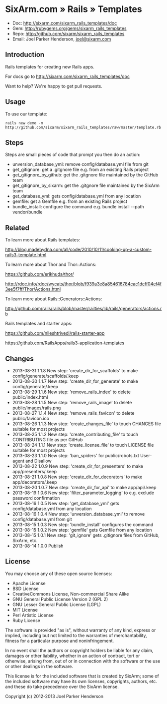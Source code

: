# SixArm.com » Rails » Templates

* Doc: <http://sixarm.com/sixarm_rails_templates/doc>
* Gem: <http://rubygems.org/gems/sixarm_rails_templates>
* Repo: <http://github.com/sixarm/sixarm_rails_templates>
* Email: Joel Parker Henderson, <joel@sixarm.com>

## Introduction

Rails templates for creating new Rails apps.

For docs go to <http://sixarm.com/sixarm_rails_templates/doc>

Want to help? We're happy to get pull requests.


## Usage

To use our template:

    rails new demo -m http://github.com/sixarm/sixarm_rails_templates/raw/master/template.rb


## Steps

Steps are small pieces of code that prompt you then do an action:

  * unversion_database_yml: remove config/database.yml file from git
  * get_gitignore: get a .gitgnore file e.g. from an existing Rails project
  * get_gitignore_by_github: get the .gitgnore file maintained by the GitHub team
  * get_gitignore_by_sixarm: get the .gitgnore file maintained by the SixArm team
  * get_database_yml: gets config/database.yml from any location
  * gemfile: get a Gemfile e.g. from an existing Rails project
  * bundle_install: configure the command e.g. bundle install --path vendor/bundle


## Related
  
To learn more about Rails templates:

  http://blog.madebydna.com/all/code/2010/10/11/cooking-up-a-custom-rails3-template.html

To learn more about Thor and Thor::Actions:

  https://github.com/erikhuda/thor/

  http://rdoc.info/rdoc/wycats/thor/blob/f939a3e8a854616784cac1dcff04ef4f3ee5f7ff/Thor/Actions.html

To learn more about Rails::Generators::Actions:

  http://github.com/rails/rails/blob/master/railties/lib/rails/generators/actions.rb

Rails templates and starter apps:

  https://github.com/nileshtrivedi/rails-starter-app

  https://github.com/RailsApps/rails3-application-templates


## Changes

* 2013-08-31 1.1.8 New step: 'create_dir_for_scaffolds' to make config/generate/scaffolds/.keep
* 2013-08-30 1.1.7 New step: 'create_dir_for_generate' to make config/generate/.keep
* 2013-08-29 1.1.6 New step: 'remove_rails_index' to delete public/index.html
* 2013-08-28 1.1.5 New step: 'remove_rails_image' to delete public/images/rails.png
* 2013-08-27 1.1.4 New step: 'remove_rails_favicon' to delete public/favicon.ico
* 2013-08-26 1.1.3 New step: 'create_changes_file' to touch CHANGES file suitable for most projects
* 2013-08-25 1.1.2 New step: 'create_contributing_file' to touch CONTRIBUTING file as per GitHub
* 2013-08-24 1.1.1 New step: 'create_license_file' to touch LICENSE file suitable for most projects
* 2013-08-23 1.1.0 New step: 'ban_spiders' for public/robots.txt User-agent and Disallow
* 2013-08-22 1.0.9 New step: 'create_dir_for_presenters' to make app/presenters/.keep
* 2013-08-21 1.0.8 New step: 'create_dir_for_decorators' to make app/decorators/.keep
* 2013-08-20 1.0.7 New step: 'create_dir_for_api' to make app/api/.keep
* 2013-08-19 1.0.6 New step: 'filter_parameter_logging' to e.g. exclude password confirmation
* 2013-08-16 1.0.5 New step: 'get_database_yml' gets config/database.yml from any location
* 2013-08-16 1.0.4 New step: 'unversion_database_yml' to remove config/database.yml from git
* 2013-08-15 1.0.3 New step: 'bundle_install' configures the command
* 2013-08-15 1.0.2 New step: 'gemfile' gets Gemfile from any location
* 2013-08-15 1.0.1 New step: 'git_ignore' gets .gitignore files from GitHub, SixArm, etc.
* 2013-08-14 1.0.0 Publish


## License

You may choose any of these open source licenses:

  * Apache License
  * BSD License
  * CreativeCommons License, Non-commercial Share Alike
  * GNU General Public License Version 2 (GPL 2)
  * GNU Lesser General Public License (LGPL)
  * MIT License
  * Perl Artistic License
  * Ruby License

The software is provided "as is", without warranty of any kind, 
express or implied, including but not limited to the warranties of 
merchantability, fitness for a particular purpose and noninfringement. 

In no event shall the authors or copyright holders be liable for any 
claim, damages or other liability, whether in an action of contract, 
tort or otherwise, arising from, out of or in connection with the 
software or the use or other dealings in the software.

This license is for the included software that is created by SixArm;
some of the included software may have its own licenses, copyrights, 
authors, etc. and these do take precedence over the SixArm license.

Copyright (c) 2012-2013 Joel Parker Henderson
